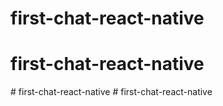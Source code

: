 # first-chat-react-native
# first-chat-react-native
#   f i r s t - c h a t - r e a c t - n a t i v e  
 #   f i r s t - c h a t - r e a c t - n a t i v e  
 